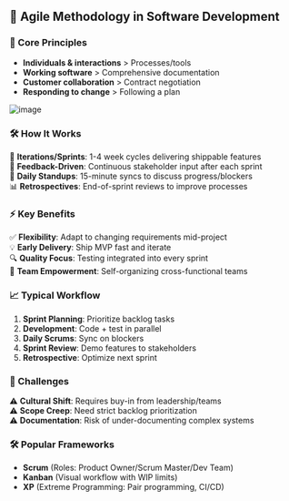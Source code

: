 ## 🚀 Agile Methodology in Software Development  

### 🔑 Core Principles  
- **Individuals & interactions** > Processes/tools  
- **Working software** > Comprehensive documentation  
- **Customer collaboration** > Contract negotiation  
- **Responding to change** > Following a plan

![image](https://github.com/user-attachments/assets/ae7a0913-d787-4c5b-88e7-3bde7a2a6c82)



### 🛠️ How It Works  
📅 **Iterations/Sprints**: 1-4 week cycles delivering shippable features  
🔄 **Feedback-Driven**: Continuous stakeholder input after each sprint  
🤝 **Daily Standups**: 15-minute syncs to discuss progress/blockers  
📊 **Retrospectives**: End-of-sprint reviews to improve processes  

### ⚡ Key Benefits  
✅ **Flexibility**: Adapt to changing requirements mid-project  
💡 **Early Delivery**: Ship MVP fast and iterate  
🔍 **Quality Focus**: Testing integrated into every sprint  
👥 **Team Empowerment**: Self-organizing cross-functional teams  

### 📈 Typical Workflow  
1. **Sprint Planning**: Prioritize backlog tasks  
2. **Development**: Code + test in parallel  
3. **Daily Scrums**: Sync on blockers  
4. **Sprint Review**: Demo features to stakeholders  
5. **Retrospective**: Optimize next sprint  

### 🐞 Challenges  
⚠️ **Cultural Shift**: Requires buy-in from leadership/teams  
⚠️ **Scope Creep**: Need strict backlog prioritization  
⚠️ **Documentation**: Risk of under-documenting complex systems  

### 🛠️ Popular Frameworks  
- **Scrum** (Roles: Product Owner/Scrum Master/Dev Team)  
- **Kanban** (Visual workflow with WIP limits)  
- **XP** (Extreme Programming: Pair programming, CI/CD)  
